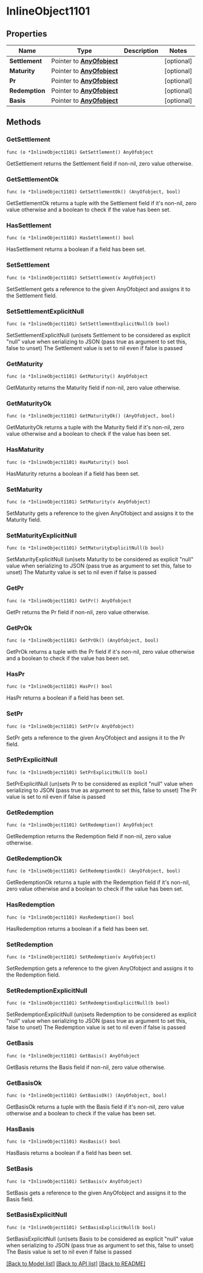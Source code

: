 # InlineObject1101

## Properties

Name | Type | Description | Notes
------------ | ------------- | ------------- | -------------
**Settlement** | Pointer to [**AnyOfobject**](anyOf&lt;object&gt;.md) |  | [optional] 
**Maturity** | Pointer to [**AnyOfobject**](anyOf&lt;object&gt;.md) |  | [optional] 
**Pr** | Pointer to [**AnyOfobject**](anyOf&lt;object&gt;.md) |  | [optional] 
**Redemption** | Pointer to [**AnyOfobject**](anyOf&lt;object&gt;.md) |  | [optional] 
**Basis** | Pointer to [**AnyOfobject**](anyOf&lt;object&gt;.md) |  | [optional] 

## Methods

### GetSettlement

`func (o *InlineObject1101) GetSettlement() AnyOfobject`

GetSettlement returns the Settlement field if non-nil, zero value otherwise.

### GetSettlementOk

`func (o *InlineObject1101) GetSettlementOk() (AnyOfobject, bool)`

GetSettlementOk returns a tuple with the Settlement field if it's non-nil, zero value otherwise
and a boolean to check if the value has been set.

### HasSettlement

`func (o *InlineObject1101) HasSettlement() bool`

HasSettlement returns a boolean if a field has been set.

### SetSettlement

`func (o *InlineObject1101) SetSettlement(v AnyOfobject)`

SetSettlement gets a reference to the given AnyOfobject and assigns it to the Settlement field.

### SetSettlementExplicitNull

`func (o *InlineObject1101) SetSettlementExplicitNull(b bool)`

SetSettlementExplicitNull (un)sets Settlement to be considered as explicit "null" value
when serializing to JSON (pass true as argument to set this, false to unset)
The Settlement value is set to nil even if false is passed
### GetMaturity

`func (o *InlineObject1101) GetMaturity() AnyOfobject`

GetMaturity returns the Maturity field if non-nil, zero value otherwise.

### GetMaturityOk

`func (o *InlineObject1101) GetMaturityOk() (AnyOfobject, bool)`

GetMaturityOk returns a tuple with the Maturity field if it's non-nil, zero value otherwise
and a boolean to check if the value has been set.

### HasMaturity

`func (o *InlineObject1101) HasMaturity() bool`

HasMaturity returns a boolean if a field has been set.

### SetMaturity

`func (o *InlineObject1101) SetMaturity(v AnyOfobject)`

SetMaturity gets a reference to the given AnyOfobject and assigns it to the Maturity field.

### SetMaturityExplicitNull

`func (o *InlineObject1101) SetMaturityExplicitNull(b bool)`

SetMaturityExplicitNull (un)sets Maturity to be considered as explicit "null" value
when serializing to JSON (pass true as argument to set this, false to unset)
The Maturity value is set to nil even if false is passed
### GetPr

`func (o *InlineObject1101) GetPr() AnyOfobject`

GetPr returns the Pr field if non-nil, zero value otherwise.

### GetPrOk

`func (o *InlineObject1101) GetPrOk() (AnyOfobject, bool)`

GetPrOk returns a tuple with the Pr field if it's non-nil, zero value otherwise
and a boolean to check if the value has been set.

### HasPr

`func (o *InlineObject1101) HasPr() bool`

HasPr returns a boolean if a field has been set.

### SetPr

`func (o *InlineObject1101) SetPr(v AnyOfobject)`

SetPr gets a reference to the given AnyOfobject and assigns it to the Pr field.

### SetPrExplicitNull

`func (o *InlineObject1101) SetPrExplicitNull(b bool)`

SetPrExplicitNull (un)sets Pr to be considered as explicit "null" value
when serializing to JSON (pass true as argument to set this, false to unset)
The Pr value is set to nil even if false is passed
### GetRedemption

`func (o *InlineObject1101) GetRedemption() AnyOfobject`

GetRedemption returns the Redemption field if non-nil, zero value otherwise.

### GetRedemptionOk

`func (o *InlineObject1101) GetRedemptionOk() (AnyOfobject, bool)`

GetRedemptionOk returns a tuple with the Redemption field if it's non-nil, zero value otherwise
and a boolean to check if the value has been set.

### HasRedemption

`func (o *InlineObject1101) HasRedemption() bool`

HasRedemption returns a boolean if a field has been set.

### SetRedemption

`func (o *InlineObject1101) SetRedemption(v AnyOfobject)`

SetRedemption gets a reference to the given AnyOfobject and assigns it to the Redemption field.

### SetRedemptionExplicitNull

`func (o *InlineObject1101) SetRedemptionExplicitNull(b bool)`

SetRedemptionExplicitNull (un)sets Redemption to be considered as explicit "null" value
when serializing to JSON (pass true as argument to set this, false to unset)
The Redemption value is set to nil even if false is passed
### GetBasis

`func (o *InlineObject1101) GetBasis() AnyOfobject`

GetBasis returns the Basis field if non-nil, zero value otherwise.

### GetBasisOk

`func (o *InlineObject1101) GetBasisOk() (AnyOfobject, bool)`

GetBasisOk returns a tuple with the Basis field if it's non-nil, zero value otherwise
and a boolean to check if the value has been set.

### HasBasis

`func (o *InlineObject1101) HasBasis() bool`

HasBasis returns a boolean if a field has been set.

### SetBasis

`func (o *InlineObject1101) SetBasis(v AnyOfobject)`

SetBasis gets a reference to the given AnyOfobject and assigns it to the Basis field.

### SetBasisExplicitNull

`func (o *InlineObject1101) SetBasisExplicitNull(b bool)`

SetBasisExplicitNull (un)sets Basis to be considered as explicit "null" value
when serializing to JSON (pass true as argument to set this, false to unset)
The Basis value is set to nil even if false is passed

[[Back to Model list]](../README.md#documentation-for-models) [[Back to API list]](../README.md#documentation-for-api-endpoints) [[Back to README]](../README.md)


